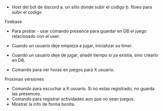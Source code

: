 - Host del bot de discord
    a. un sitio donde subir el codigo
    b. flows para subir el codigo

Firebase
- Para probar - usar comando presence para guardar en DB el juego relacionado con el user.

- Cuando un usuario deje empieza a jugar, inicializar su timer.
- Cuando un usuario deje de jugar, añadir tiempo si ya existia, sino crearlo en DB.
- Comando para ver horas en juegos para X usuario.

Proximas versiones
- Comando para escuchar a X usuario. Si no estas registrado, no guarda las presences.
- Comando para registrar actividades aun que no sean juegos.
- Mostrar la info de forma bonita.